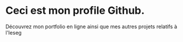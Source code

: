 # Ceci est mon profile Github.

Découvrez mon portfolio en ligne ainsi que mes autres projets relatifs à l'Ieseg
